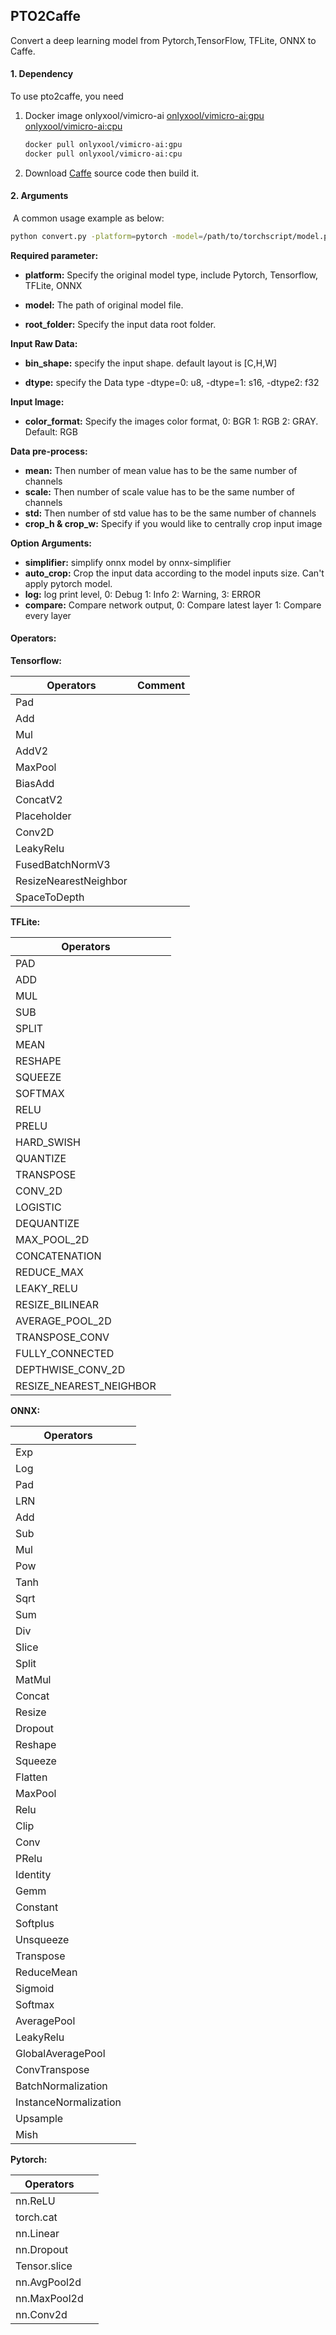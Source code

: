 ## PTO2Caffe

Convert a deep learning model from Pytorch,TensorFlow, TFLite, ONNX to Caffe.

#### 1. Dependency

To use pto2caffe, you need

1. Docker image onlyxool/vimicro-ai
[onlyxool/vimicro-ai:gpu](https://hub.docker.com/r/onlyxool/vimicro-ai)
[onlyxool/vimicro-ai:cpu](https://hub.docker.com/r/onlyxool/vimicro-ai)

   ```bash
   docker pull onlyxool/vimicro-ai:gpu
   docker pull onlyxool/vimicro-ai:cpu
   ```

3. Download [Caffe](https://10.0.13.134/ai_npu/caffe) source code then build it.



#### 2. Arguments

​	A common usage example as below:

```bash
python convert.py -platform=pytorch -model=/path/to/torchscript/model.pt -root_folder=/path/to/input_data/ -mean 0.485 0.456 0.406 -scale 255 255 255 -std 0.229 0.224 0.225 -bin_shape 3 2560 1440 -compare=1 -crop_h=480 -crop_w=480
```


**Required parameter:**

- **platform:** Specify the original model type, include Pytorch, Tensorflow, TFLite, ONNX

- **model:** The path of original model file.

- **root_folder:** Specify the input data root folder.


**Input Raw Data:**

- **bin_shape:** specify the input shape. default layout is [C,H,W]

- **dtype:**  specify the Data type -dtype=0: u8, -dtype=1: s16, -dtype2: f32 


**Input Image:**

- **color_format:** Specify the images color format, 0: BGR 1: RGB 2: GRAY. Default: RGB

**Data pre-process:**

- **mean:** Then number of mean value has to be the same number of channels
- **scale:** Then number of scale value has to be the same number of channels
- **std:** Then number of std value has to be the same number of channels
- **crop_h & crop_w:** Specify if you would like to centrally crop input image

**Option Arguments:**

- **simplifier:** simplify onnx model by onnx-simplifier
- **auto_crop:** Crop the input data according to the model inputs size. Can't apply pytorch model.
- **log:** log print level, 0: Debug 1: Info 2: Warning, 3: ERROR
- **compare:** Compare network output, 0: Compare latest layer 1: Compare every layer



#### **Operators:**

**Tensorflow:**

| Operators             | Comment |
| --------------------- | ------- |
| Pad                   |         |
| Add                   |         |
| Mul                   |         |
| AddV2                 |         |
| MaxPool               |         |
| BiasAdd               |         |
| ConcatV2              |         |
| Placeholder           |         |
| Conv2D                |         |
| LeakyRelu             |         |
| FusedBatchNormV3      |         |
| ResizeNearestNeighbor |         |
| SpaceToDepth          |         |



**TFLite:**

| Operators               |      |
| ----------------------- | ---- |
| PAD                     |      |
| ADD                     |      |
| MUL                     |      |
| SUB                     |      |
| SPLIT                   |      |
| MEAN                    |      |
| RESHAPE                 |      |
| SQUEEZE                 |      |
| SOFTMAX                 |      |
| RELU                    |      |
| PRELU                   |      |
| HARD_SWISH              |      |
| QUANTIZE                |      |
| TRANSPOSE               |      |
| CONV_2D                 |      |
| LOGISTIC                |      |
| DEQUANTIZE              |      |
| MAX_POOL_2D             |      |
| CONCATENATION           |      |
| REDUCE_MAX              |      |
| LEAKY_RELU              |      |
| RESIZE_BILINEAR         |      |
| AVERAGE_POOL_2D         |      |
| TRANSPOSE_CONV          |      |
| FULLY_CONNECTED         |      |
| DEPTHWISE_CONV_2D       |      |
| RESIZE_NEAREST_NEIGHBOR |      |



**ONNX:**

| Operators             |      |
| --------------------- | ---- |
| Exp                   |      |
| Log                   |      |
| Pad                   |      |
| LRN                   |      |
| Add                   |      |
| Sub                   |      |
| Mul                   |      |
| Pow                   |      |
| Tanh                  |      |
| Sqrt                  |      |
| Sum                   |      |
| Div                   |      |
| Slice                 |      |
| Split                 |      |
| MatMul                |      |
| Concat                |      |
| Resize                |      |
| Dropout               |      |
| Reshape               |      |
| Squeeze               |      |
| Flatten               |      |
| MaxPool               |      |
| Relu                  |      |
| Clip                  |      |
| Conv                  |      |
| PRelu                 |      |
| Identity              |      |
| Gemm                  |      |
| Constant              |      |
| Softplus              |      |
| Unsqueeze             |      |
| Transpose             |      |
| ReduceMean            |      |
| Sigmoid               |      |
| Softmax               |      |
| AveragePool           |      |
| LeakyRelu             |      |
| GlobalAveragePool     |      |
| ConvTranspose         |      |
| BatchNormalization    |      |
| InstanceNormalization |      |
| Upsample              |      |
| Mish                  |      |



**Pytorch:**

| Operators    |      |
| ------------ | ---- |
| nn.ReLU      |      |
| torch.cat    |      |
| nn.Linear    |      |
| nn.Dropout   |      |
| Tensor.slice |      |
| nn.AvgPool2d |      |
| nn.MaxPool2d |      |
| nn.Conv2d    |      |

